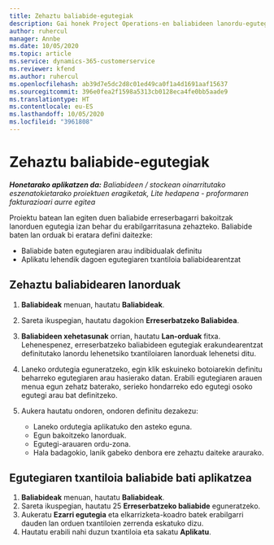 ```yaml
---
title: Zehaztu baliabide-egutegiak
description: Gai honek Project Operations-en baliabideen lanordu-egutegiak definitzeko moduari buruzko informazioa eskaintzen du.
author: ruhercul
manager: Annbe
ms.date: 10/05/2020
ms.topic: article
ms.service: dynamics-365-customerservice
ms.reviewer: kfend
ms.author: ruhercul
ms.openlocfilehash: ab39d7e5dc2d8c01ed49ca0f1a4d1691aaf15637
ms.sourcegitcommit: 396e0fea2f1598a5313cb0128eca4fe0bb5aade9
ms.translationtype: HT
ms.contentlocale: eu-ES
ms.lasthandoff: 10/05/2020
ms.locfileid: "3961808"
---
```

# <a name="define-resource-calendars"></a>Zehaztu baliabide-egutegiak

_**Honetarako aplikatzen da:** Baliabideen / stockean oinarritutako eszenatokietarako proiektuen eragiketak, Lite hedapena - proformaren fakturazioari aurre egitea_

Proiektu batean lan egiten duen baliabide erreserbagarri bakoitzak lanorduen egutegia izan behar du erabilgarritasuna zehazteko. Baliabide baten lan orduak bi eratara defini daitezke: 

   - Baliabide baten egutegiaren arau indibidualak definitu
   - Aplikatu lehendik dagoen egutegiaren txantiloia baliabidearentzat

## <a name="define-a-resources-working-hours"></a>Zehaztu baliabidearen lanorduak

1. **Baliabideak** menuan, hautatu **Baliabideak**.
2. Sareta ikuspegian, hautatu dagokion **Erreserbatzeko Baliabidea**.
3. **Baliabideen xehetasunak** orrian, hautatu **Lan-orduak** fitxa. Lehenespenez, erreserbatzeko baliabideen egutegiak erakundearentzat definitutako lanordu lehenetsiko txantiloiaren lanorduak lehenetsi ditu.
4. Laneko ordutegia eguneratzeko, egin klik eskuineko botoiarekin definitu beharreko egutegiaren arau hasierako datan. Erabili egutegiaren arauen menua egun zehatz baterako, serieko hondarreko edo egutegi osoko egutegi arau bat definitzeko.
5. Aukera hautatu ondoren, ondoren definitu dezakezu:

    - Laneko ordutegia aplikatuko den asteko eguna.
    - Egun bakoitzeko lanorduak.
    - Egutegi-arauaren ordu-zona.
    - Hala badagokio, lanik gabeko denbora ere zehaztu daiteke araurako.

## <a name="applying-a-calendar-template-to-a-resource"></a>Egutegiaren txantiloia baliabide bati aplikatzea

1. **Baliabideak** menuan, hautatu **Baliabideak**.
2. Sareta ikuspegian, hautatu 25 **Erreserbatzeko baliabide** eguneratzeko.
3. Aukeratu **Ezarri egutegia** eta elkarrizketa-koadro batek erabilgarri dauden lan orduen txantiloien zerrenda eskatuko dizu.
4. Hautatu erabili nahi duzun txantiloia eta sakatu **Aplikatu**.

